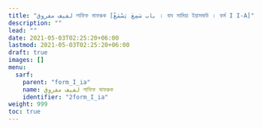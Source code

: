 ```yaml
---
title: "لفيف مفروق লাফিফ মাফরুক [باب سَمِعَ يَسْمَعُ । বাব সামিয়া ইয়াসমাউ । ফর্ম I I-A]"
description: ""
lead: ""
date: 2021-05-03T02:25:20+06:00
lastmod: 2021-05-03T02:25:20+06:00
draft: true
images: []
menu: 
  sarf:
    parent: "form_I_ia"
    name: لفيف مفروق লাফিফ মাফরুক
    identifier: "2form_I_ia"
weight: 999
toc: true
---
```




